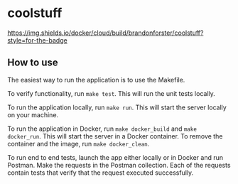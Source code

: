 # coolstuff

https://img.shields.io/docker/cloud/build/brandonforster/coolstuff?style=for-the-badge

## How to use
The easiest way to run the application is to use the Makefile.

To verify functionality, run `make test`. This will run the unit tests locally.

To run the application locally, run `make run`. This will start the server locally on your machine.

To run the application in Docker, run `make docker_build` and `make docker_run`. This will start the server in a
 Docker container. To remove the container and the image, run `make docker_clean`.
 
 To run end to end tests, launch the app either locally or in Docker and run Postman. Make the requests in the
  Postman collection. Each of the requests contain tests that verify that the request executed successfully.
